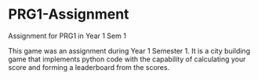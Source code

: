 # PRG1-Assignment
Assignment for PRG1 in Year 1 Sem 1

This game was an assignment during Year 1 Semester 1. It is a city building game that
implements python code with the capability of calculating your score and forming a leaderboard 
from the scores.
